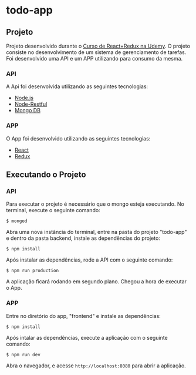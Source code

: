 # todo-app

## Projeto

Projeto desenvolvido durante o [Curso de React+Redux na Udemy](https://www.udemy.com/react-redux-pt). O projeto consiste no desenvolvimento de um sistema de gerenciamento de tarefas. Foi desenvolvido uma API e um APP utilizando para consumo da mesma.

### API

A Api foi desenvolvida utilizando as seguintes tecnologias:

* [Node.js](https://nodejs.org/en/)
* [Node-Restful](https://github.com/baugarten/node-restful)
* [Mongo DB](https://www.mongodb.com/)


### APP

O App foi desenvolvido utilizando as seguintes tecnologias:

* [React](https://facebook.github.io/react/)
* [Redux](http://redux.js.org/)

## Executando o Projeto

### API

Para executar o projeto é necessário que o mongo esteja executando. No terminal, execute o seguinte comando:

```$ mongod```

Abra uma nova instância do terminal, entre na pasta do projeto "todo-app" e dentro da pasta backend, instale as dependências do projeto:

```$ npm install```

Após instalar as dependências, rode a API com o seguinte comando:

```$ npm run production```

A aplicação ficará rodando em segundo plano. Chegou a hora de executar o App.

### APP

Entre no diretório do app, "frontend" e instale as dependências:

```$ npm install```

Após intalar as dependências, execute a aplicação com o seguinte comando:

```$ npm run dev```

Abra o navegador, e acesse ```http://localhost:8080``` para abrir a aplicação.

